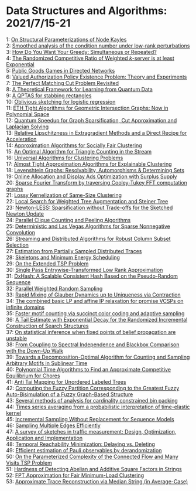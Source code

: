 # Data Structures and Algorithms: 2021/7/15-21  
1: [On Structural Parameterizations of Node Kayles](https://doi.org/10.48550/arXiv.2003.11775)  
2: [Smoothed analysis of the condition number under low-rank perturbations](https://doi.org/10.48550/arXiv.2009.01986)  
3: [How Do You Want Your Greedy: Simultaneous or Repeated?](https://doi.org/10.48550/arXiv.2009.13998)  
4: [The Randomized Competitive Ratio of Weighted $k$-server is at least  Exponential](https://doi.org/10.48550/arXiv.2102.11119)  
5: [Public Goods Games in Directed Networks](https://doi.org/10.48550/arXiv.2106.00718)  
6: [Valued Authorization Policy Existence Problem: Theory and Experiments](https://doi.org/10.48550/arXiv.2106.05761)  
7: [The Perfect Matching Cut Problem Revisited](https://doi.org/10.48550/arXiv.2107.06399)  
8: [A Theoretical Framework for Learning from Quantum Data](https://doi.org/10.48550/arXiv.2107.06406)  
9: [A QPTAS for stabbing rectangles](https://doi.org/10.48550/arXiv.2107.06571)  
10: [Oblivious sketching for logistic regression](https://doi.org/10.48550/arXiv.2107.06615)  
11: [ETH Tight Algorithms for Geometric Intersection Graphs: Now in  Polynomial Space](https://doi.org/10.48550/arXiv.2107.06715)  
12: [Quantum Speedup for Graph Sparsification, Cut Approximation and  Laplacian Solving](https://doi.org/10.48550/arXiv.1911.07306)  
13: [Relative Lipschitzness in Extragradient Methods and a Direct Recipe for  Acceleration](https://doi.org/10.48550/arXiv.2011.06572)  
14: [Approximation Algorithms for Socially Fair Clustering](https://doi.org/10.48550/arXiv.2103.02512)  
15: [An Optimal Algorithm for Triangle Counting in the Stream](https://doi.org/10.48550/arXiv.2105.01785)  
16: [Universal Algorithms for Clustering Problems](https://doi.org/10.48550/arXiv.2105.02363)  
17: [Almost Tight Approximation Algorithms for Explainable Clustering](https://doi.org/10.48550/arXiv.2107.00774)  
18: [Levenshtein Graphs: Resolvability, Automorphisms & Determining Sets](https://doi.org/10.48550/arXiv.2107.06951)  
19: [Online Allocation and Display Ads Optimization with Surplus Supply](https://doi.org/10.48550/arXiv.2107.06980)  
20: [Sparse Fourier Transform by traversing Cooley-Tukey FFT computation  graphs](https://doi.org/10.48550/arXiv.2107.07347)  
21: [Lossy Kernelization of Same-Size Clustering](https://doi.org/10.48550/arXiv.2107.07383)  
22: [Local Search for Weighted Tree Augmentation and Steiner Tree](https://doi.org/10.48550/arXiv.2107.07403)  
23: [Newton-LESS: Sparsification without Trade-offs for the Sketched Newton  Update](https://doi.org/10.48550/arXiv.2107.07480)  
24: [Parallel Clique Counting and Peeling Algorithms](https://doi.org/10.48550/arXiv.2002.10047)  
25: [Deterministic and Las Vegas Algorithms for Sparse Nonnegative  Convolution](https://doi.org/10.48550/arXiv.2107.07625)  
26: [Streaming and Distributed Algorithms for Robust Column Subset Selection](https://doi.org/10.48550/arXiv.2107.07657)  
27: [Estimation from Partially Sampled Distributed Traces](https://doi.org/10.48550/arXiv.2107.07703)  
28: [Skeletons and Minimum Energy Scheduling](https://doi.org/10.48550/arXiv.2107.07800)  
29: [On the Extended TSP Problem](https://doi.org/10.48550/arXiv.2107.07815)  
30: [Single Pass Entrywise-Transformed Low Rank Approximation](https://doi.org/10.48550/arXiv.2107.07889)  
31: [DxHash: A Scalable Consistent Hash Based on the Pseudo-Random Sequence](https://doi.org/10.48550/arXiv.2107.07930)  
32: [Parallel Weighted Random Sampling](https://doi.org/10.48550/arXiv.1903.00227)  
33: [Rapid Mixing of Glauber Dynamics up to Uniqueness via Contraction](https://doi.org/10.48550/arXiv.2004.09083)  
34: [The combined basic LP and affine IP relaxation for promise VCSPs on  infinite domains](https://doi.org/10.48550/arXiv.2007.01779)  
35: [Faster motif counting via succinct color coding and adaptive sampling](https://doi.org/10.48550/arXiv.2009.03052)  
36: [A Tail Estimate with Exponential Decay for the Randomized Incremental  Construction of Search Structures](https://doi.org/10.48550/arXiv.2101.04914)  
37: [On statistical inference when fixed points of belief propagation are  unstable](https://doi.org/10.48550/arXiv.2101.10882)  
38: [From Coupling to Spectral Independence and Blackbox Comparison with the  Down-Up Walk](https://doi.org/10.48550/arXiv.2103.11609)  
39: [Towards a Decomposition-Optimal Algorithm for Counting and Sampling  Arbitrary Motifs in Sublinear Time](https://doi.org/10.48550/arXiv.2107.06582)  
40: [Polynomial Time Algorithms to Find an Approximate Competitive  Equilibrium for Chores](https://doi.org/10.48550/arXiv.2107.06649)  
41: [Anti Tai Mapping for Unordered Labeled Trees](https://doi.org/10.48550/arXiv.2107.08292)  
42: [Computing the Fuzzy Partition Corresponding to the Greatest Fuzzy  Auto-Bisimulation of a Fuzzy Graph-Based Structure](https://doi.org/10.48550/arXiv.2107.08542)  
43: [Several methods of analysis for cardinality constrained bin packing](https://doi.org/10.48550/arXiv.2107.08725)  
44: [Times series averaging from a probabilistic interpretation of  time-elastic kernel](https://doi.org/10.48550/arXiv.1505.06897)  
45: [Incremental Sampling Without Replacement for Sequence Models](https://doi.org/10.48550/arXiv.2002.09067)  
46: [Sampling Multiple Edges Efficiently](https://doi.org/10.48550/arXiv.2008.08032)  
47: [A survey of sketches in traffic measurement: Design, Optimization,  Application and Implementation](https://doi.org/10.48550/arXiv.2012.07214)  
48: [Temporal Reachability Minimization: Delaying vs. Deleting](https://doi.org/10.48550/arXiv.2102.10814)  
49: [Efficient estimation of Pauli observables by derandomization](https://doi.org/10.48550/arXiv.2103.07510)  
50: [On the Parameterized Complexity of the Connected Flow and Many Visits  TSP Problem](https://doi.org/10.48550/arXiv.2106.11689)  
51: [Hardness of Detecting Abelian and Additive Square Factors in Strings](https://doi.org/10.48550/arXiv.2107.09206)  
52: [FPT Approximation for Fair Minimum-Load Clustering](https://doi.org/10.48550/arXiv.2107.09481)  
53: [Approximate Trace Reconstruction via Median String (in Average-Case)](https://doi.org/10.48550/arXiv.2107.09497)  